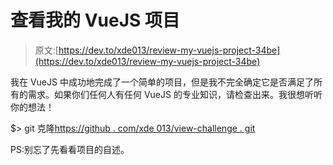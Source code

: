 # 查看我的 VueJS 项目

> 原文:[https://dev.to/xde013/review-my-vuejs-project-34be](https://dev.to/xde013/review-my-vuejs-project-34be)

我在 VueJS 中成功地完成了一个简单的项目，但是我不完全确定它是否满足了所有的需求。如果你们任何人有任何 VueJS 的专业知识，请检查出来。我很想听听你的想法！

$> git 克隆[https://github . com/xde 013/view-challenge . git](https://github.com/xde013/vue-challenge)

PS:别忘了先看看项目的自述。